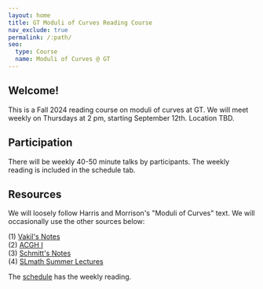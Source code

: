 ```yaml
---
layout: home
title: GT Moduli of Curves Reading Course
nav_exclude: true
permalink: /:path/
seo:
  type: Course
  name: Moduli of Curves @ GT
---
```


## Welcome!

This is a Fall 2024 reading course on moduli of curves at GT. We will meet weekly on Thursdays at 2 pm, starting September 12th. Location TBD.


## Participation

There will be weekly 40-50 minute talks by participants. The weekly reading is included in the schedule tab.

## Resources

We will loosely follow Harris and Morrison's "Moduli of Curves" text. We will occasionally use the other sources below: 

(1) <a href="https://math.stanford.edu/~vakil/216blog/FOAGaug2922public.pdf">Vakil's Notes</a> <br>
(2) <a href="https://link.springer.com/book/10.1007/978-1-4757-5323-3">ACGH I</a> <br>
(3) <a href="https://www.math.uni-bonn.de/~schmitt/ModCurves/Script.pdf">Schmitt's Notes</a> <br>
(4) <a href="https://www.slmath.org/summer-schools/1067">SLmath Summer Lectures</a> <br>

The [schedule](schedule) has the weekly reading. 



